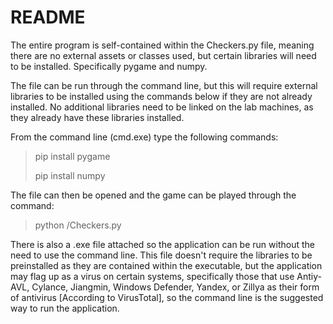 # README

The entire program is self-contained within the Checkers.py file, meaning there are no external
assets or classes used, but certain libraries will need to be installed. Specifically pygame and
numpy.

The file can be run through the command line, but this will require external libraries to be
installed using the commands below if they are not already installed. No additional libraries need
to be linked on the lab machines, as they already have these libraries installed.

From the command line (cmd.exe) type the following commands:

> pip install pygame
> 
> pip install numpy

The file can then be opened and the game can be played through the command:

> python <filepath>/Checkers.py

There is also a .exe file attached so the application can be run without the need to use
the command line. This file doesn't require the libraries to be preinstalled as they are 
contained within the executable, but the application may flag up as a virus on certain systems,
specifically those that use Antiy-AVL, Cylance, Jiangmin, Windows Defender, Yandex, or Zillya 
as their form of antivirus [According to VirusTotal], so the command line is the suggested way
to run the application.
